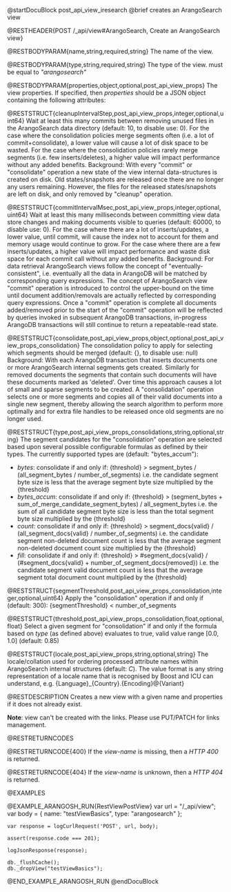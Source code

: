 @startDocuBlock post_api_view_iresearch
@brief creates an ArangoSearch view

@RESTHEADER{POST /_api/view#ArangoSearch, Create an ArangoSearch view}

@RESTBODYPARAM{name,string,required,string}
The name of the view.

@RESTBODYPARAM{type,string,required,string}
The type of the view. must be equal to *"arangosearch"*

@RESTBODYPARAM{properties,object,optional,post_api_view_props}
The view properties. If specified, then *properties* should be a JSON object
containing the following attributes:

@RESTSTRUCT{cleanupIntervalStep,post_api_view_props,integer,optional,uint64}
Wait at least this many commits between removing unused files in the
ArangoSearch data directory (default: 10, to disable use: 0).
For the case where the consolidation policies merge segments often (i.e. a lot
of commit+consolidate), a lower value will cause a lot of disk space to be
wasted.
For the case where the consolidation policies rarely merge segments (i.e. few
inserts/deletes), a higher value will impact performance without any added
benefits.
Background:
  With every "commit" or "consolidate" operation a new state of the view
  internal data-structures is created on disk.
  Old states/snapshots are released once there are no longer any users
  remaining.
  However, the files for the released states/snapshots are left on disk, and
  only removed by "cleanup" operation.

@RESTSTRUCT{commitIntervalMsec,post_api_view_props,integer,optional,uint64}
Wait at least this many milliseconds between committing view data store
changes and making documents visible to queries (default: 60000, to disable
use: 0).
For the case where there are a lot of inserts/updates, a lower value, until
commit, will cause the index not to account for them and memory usage would
continue to grow.
For the case where there are a few inserts/updates, a higher value will impact
performance and waste disk space for each commit call without any added
benefits.
Background:
  For data retrieval ArangoSearch views follow the concept of
  "eventually-consistent", i.e. eventually all the data in ArangoDB will be
  matched by corresponding query expressions.
  The concept of ArangoSearch view "commit" operation is introduced to
  control the upper-bound on the time until document addition/removals are
  actually reflected by corresponding query expressions.
  Once a "commit" operation is complete all documents added/removed prior to
  the start of the "commit" operation will be reflected by queries invoked in
  subsequent ArangoDB transactions, in-progress ArangoDB transactions will
  still continue to return a repeatable-read state.


@RESTSTRUCT{consolidate,post_api_view_props,object,optional,post_api_view_props_consolidation}
The consolidation policy to apply for selecting which segments should be merged
(default: {}, to disable use: null)
Background:
  With each ArangoDB transaction that inserts documents one or more
  ArangoSearch internal segments gets created.
  Similarly for removed documents the segments that contain such documents
  will have these documents marked as 'deleted'.
  Over time this approach causes a lot of small and sparse segments to be
  created.
  A "consolidation" operation selects one or more segments and copies all of
  their valid documents into a single new segment, thereby allowing the
  search algorithm to perform more optimally and for extra file handles to be
  released once old segments are no longer used.


@RESTSTRUCT{type,post_api_view_props_consolidations,string,optional,string}
The segment candidates for the "consolidation" operation are selected based
upon several possible configurable formulas as defined by their types.
The currently supported types are (default: "bytes_accum"):
- *bytes*: consolidate if and only if:
  {threshold} > segment_bytes / (all_segment_bytes / number_of_segments)
  i.e. the candidate segment byte size is less that the average segment
       byte size multiplied by the {threshold}
- *bytes_accum*: consolidate if and only if:
  {threshold} > (segment_bytes + sum_of_merge_candidate_segment_bytes) / all_segment_bytes
  i.e. the sum of all candidate segment byte size is less than the total
       segment byte size multiplied by the {threshold}
- *count*: consolidate if and only if:
  {threshold} > segment_docs{valid} / (all_segment_docs{valid} / number_of_segments)
  i.e. the candidate segment non-deleted document count is less that the
       average segment non-deleted document count size multiplied by the
       {threshold}
- *fill*: consolidate if and only if:
  {threshold} > #segment_docs{valid} / (#segment_docs{valid} + number_of_segment_docs{removed})
  i.e. the candidate segment valid document count is less that the average
       segment total document count multiplied by the {threshold}

@RESTSTRUCT{segmentThreshold,post_api_view_props_consolidation,integer,optional,uint64}
Apply the "consolidation" operation if and only if (default: 300):
{segmentThreshold} < number_of_segments

@RESTSTRUCT{threshold,post_api_view_props_consolidation,float,optional,float}
Select a given segment for "consolidation" if and only if the formula based
on *type* (as defined above) evaluates to true, valid value range [0.0, 1.0]
(default: 0.85)


@RESTSTRUCT{locale,post_api_view_props,string,optional,string}
The locale/collation used for ordering processed attribute names within
ArangoSearch internal structures (default: *C*).
The value format is any string representation of a locale name that is
recognised by Boost and ICU can understand, e.g.
{Language}_{Country}.{Encoding}@{Variant}


@RESTDESCRIPTION
Creates a new view with a given name and properties if it does not
already exist.

**Note**: view can't be created with the links. Please use PUT/PATCH for links
management.

@RESTRETURNCODES

@RESTRETURNCODE{400}
If the *view-name* is missing, then a *HTTP 400* is returned.

@RESTRETURNCODE{404}
If the *view-name* is unknown, then a *HTTP 404* is returned.

@EXAMPLES

@EXAMPLE_ARANGOSH_RUN{RestViewPostView}
    var url = "/_api/view";
    var body = {
      name: "testViewBasics",
      type: "arangosearch"
    };

    var response = logCurlRequest('POST', url, body);

    assert(response.code === 201);

    logJsonResponse(response);

    db._flushCache();
    db._dropView("testViewBasics");
@END_EXAMPLE_ARANGOSH_RUN
@endDocuBlock
